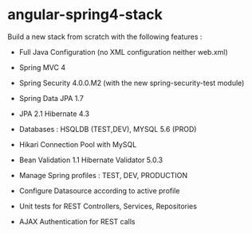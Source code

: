 angular-spring4-stack
=====================

Build a new stack from scratch with the following features :

* Full Java Configuration (no XML configuration neither web.xml)
* Spring MVC 4
* Spring Security 4.0.0.M2 (with the new spring-security-test module)
* Spring Data JPA 1.7
* JPA 2.1 Hibernate 4.3
* Databases : HSQLDB (TEST,DEV), MYSQL 5.6 (PROD)
* Hikari Connection Pool with MySQL
* Bean Validation 1.1 Hibernate Validator 5.0.3

* Manage Spring profiles : TEST, DEV, PRODUCTION
* Configure Datasource according to active profile

* Unit tests for REST Controllers, Services, Repositories

* AJAX Authentication for REST calls
